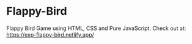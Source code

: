 # Flappy-Bird
Flappy Bird Game using HTML, CSS and Pure JavaScript. Check out at: https://exp-flappy-bird.netlify.app/
